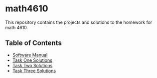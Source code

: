 # math4610
This repository contains the projects and solutions to the homework for math 4610.

## Table of Contents

* [Software Manual](Software_Manual/Table_of_Contents.md)
* [Task One Solutions](task_sheets/task_sheet_1/Task1_Solutions.md)
* [Task Two Solutions](task_sheets/sheet2/Task_Sheet2_Solutions.md)
* [Task Three Solutions](task_sheets/sheet3/Task3_Solutions.md)
